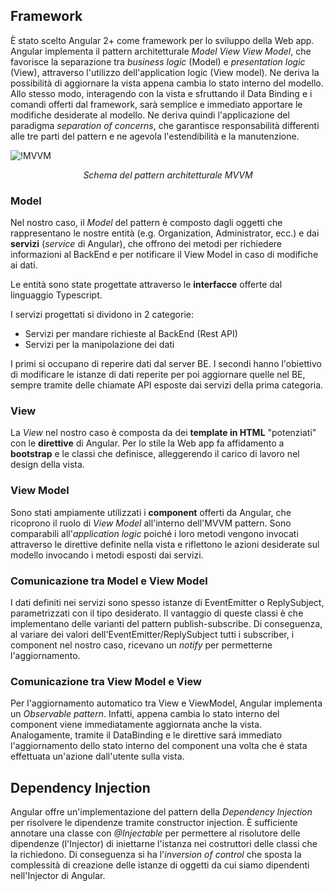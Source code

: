 ## Framework

È stato scelto Angular 2+ come framework per lo sviluppo della Web app. Angular implementa il pattern architetturale *Model View View Model*, che favorisce la separazione tra *business logic* (Model) e *presentation logic* (View), attraverso l'utilizzo dell'application logic (View model). Ne deriva la possibilità di aggiornare la vista appena cambia lo stato interno del modello. Allo stesso modo, interagendo con la vista e sfruttando il Data Binding e i comandi offerti dal framework, sarà semplice e immediato apportare le modifiche desiderate al modello. Ne deriva quindi l'applicazione del paradigma *separation of concerns*, che garantisce responsabilità differenti alle tre parti del pattern e ne agevola l'estendibilità e la manutenzione.

![!MVVM](/Immagini/WebApp/MVVMPattern.png "MVVM di Angular")
<figcaption align=center> <em> Schema del pattern architetturale MVVM </em> </figcaption>

### Model

Nel nostro caso, il *Model* del pattern è composto dagli oggetti che rappresentano le nostre entità (e.g. Organization, Administrator, ecc.) e dai **servizi** (*service* di Angular), che offrono dei metodi per richiedere informazioni al BackEnd e per notificare il View Model in caso di modifiche ai dati.

Le entità sono state progettate attraverso le **interfacce** offerte dal linguaggio Typescript.

I servizi progettati si dividono in 2 categorie:

-   Servizi per mandare richieste al BackEnd (Rest API)
-   Servizi per la manipolazione dei dati

I primi si occupano di reperire dati dal server BE. I secondi hanno l'obiettivo di modificare le istanze di dati reperite per poi aggiornare quelle nel BE, sempre tramite delle chiamate API esposte dai servizi della prima categoria.

### View

La *View* nel nostro caso è composta da dei **template in HTML** "potenziati" con le **direttive** di Angular. Per lo stile la Web app fa affidamento a **bootstrap** e le classi che definisce, alleggerendo il carico di lavoro nel design della vista.

### View Model

Sono stati ampiamente utilizzati i **component** offerti da Angular, che ricoprono il ruolo di *View Model* all'interno dell'MVVM pattern. Sono comparabili all'*application logic* poiché i loro metodi vengono invocati attraverso le direttive definite nella vista e riflettono le azioni desiderate sul modello invocando i metodi esposti dai servizi.

### Comunicazione tra Model e View Model

I dati definiti nei servizi sono spesso istanze di EventEmitter o ReplySubject, parametrizzati con il tipo desiderato. Il vantaggio di queste classi è che implementano delle varianti del pattern publish-subscribe. Di conseguenza, al variare dei valori dell'EventEmitter/ReplySubject tutti i subscriber, i component nel nostro caso, ricevano un *notify* per permetterne l'aggiornamento.

### Comunicazione tra View Model e View

Per l'aggiornamento automatico tra View e ViewModel, Angular implementa un *Observable pattern*. Infatti, appena cambia lo stato interno del component viene immediatamente aggiornata anche la vista. Analogamente, tramite il DataBinding e le direttive sará immediato l'aggiornamento dello stato interno del component una volta che é stata effettuata un'azione dall'utente sulla vista.

## Dependency Injection
Angular offre un'implementazione del pattern della *Dependency Injection* per risolvere le dipendenze tramite constructor injection. È sufficiente annotare una classe con *@Injectable* per permettere al risolutore delle dipendenze (l'Injector) di iniettarne l'istanza nei costruttori delle classi che la richiedono. Di conseguenza si ha l'*inversion of control* che sposta la complessità di creazione delle istanze di oggetti da cui siamo dipendenti nell'Injector di Angular.